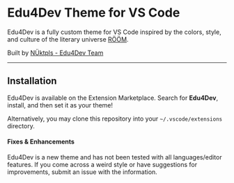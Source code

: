# Edu4Dev Theme for VS Code

Edu4Dev is a fully custom theme for VS Code inspired by the colors, style, and culture of the literary universe [RÖÖM](https://apoia.se/room).

Built by [NÜktpls - Edu4Dev Team](https://edu4.dev)

---

## Installation

Edu4Dev is available on the Extension Marketplace. Search for **Edu4Dev**, install, and then set it as your theme!

Alternatively, you may clone this repository into your `~/.vscode/extensions` directory.

#### Fixes & Enhancements

Edu4Dev is a new theme and has not been tested with all languages/editor features. If you come across a weird style or have suggestions for improvements, submit an issue with the information.
